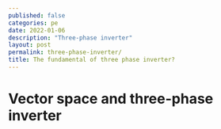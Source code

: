```yaml
---
published: false
categories: pe
date: 2022-01-06
description: "Three-phase inverter"
layout: post
permalink: three-phase-inverter/
title: The fundamental of three phase inverter?
---
```


# Vector space and three-phase inverter
